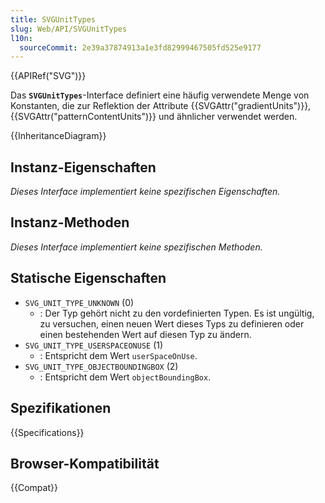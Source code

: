 ```yaml
---
title: SVGUnitTypes
slug: Web/API/SVGUnitTypes
l10n:
  sourceCommit: 2e39a37874913a1e3fd82999467505fd525e9177
---
```


{{APIRef("SVG")}}

Das **`SVGUnitTypes`**-Interface definiert eine häufig verwendete Menge von Konstanten, die zur Reflektion der Attribute {{SVGAttr("gradientUnits")}}, {{SVGAttr("patternContentUnits")}} und ähnlicher verwendet werden.

{{InheritanceDiagram}}

## Instanz-Eigenschaften

_Dieses Interface implementiert keine spezifischen Eigenschaften._

## Instanz-Methoden

_Dieses Interface implementiert keine spezifischen Methoden._

## Statische Eigenschaften

- `SVG_UNIT_TYPE_UNKNOWN` (0)
  - : Der Typ gehört nicht zu den vordefinierten Typen. Es ist ungültig, zu versuchen, einen neuen Wert dieses Typs zu definieren oder einen bestehenden Wert auf diesen Typ zu ändern.
- `SVG_UNIT_TYPE_USERSPACEONUSE` (1)
  - : Entspricht dem Wert `userSpaceOnUse`.
- `SVG_UNIT_TYPE_OBJECTBOUNDINGBOX` (2)
  - : Entspricht dem Wert `objectBoundingBox`.

## Spezifikationen

{{Specifications}}

## Browser-Kompatibilität

{{Compat}}
